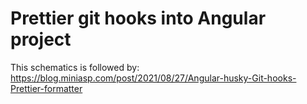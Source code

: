 # Prettier git hooks into Angular project

This schematics is followed by: https://blog.miniasp.com/post/2021/08/27/Angular-husky-Git-hooks-Prettier-formatter